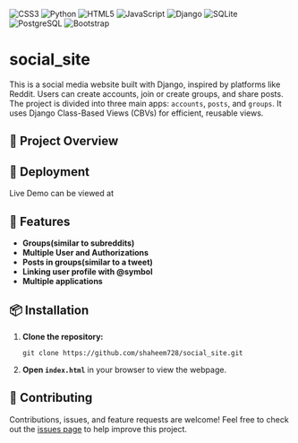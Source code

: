 ![CSS3](https://img.shields.io/badge/css3-%231572B6.svg?style=for-the-badge&logo=css3&logoColor=white) ![Python](https://img.shields.io/badge/python-3670A0?style=for-the-badge&logo=python&logoColor=ffdd54)  ![HTML5](https://img.shields.io/badge/html5-%23E34F26.svg?style=for-the-badge&logo=html5&logoColor=white) ![JavaScript](https://img.shields.io/badge/javascript-%23323330.svg?style=for-the-badge&logo=javascript&logoColor=%23F7DF1E) ![Django](https://img.shields.io/badge/django-%23092E20.svg?style=for-the-badge&logo=django&logoColor=white)  ![SQLite](https://img.shields.io/badge/sqlite-%2307405e.svg?style=for-the-badge&logo=sqlite&logoColor=white) ![PostgreSQL](https://img.shields.io/badge/postgresql-%23336791.svg?style=for-the-badge&logo=postgresql&logoColor=white)
![Bootstrap](https://img.shields.io/badge/bootstrap-%23563d7c.svg?style=for-the-badge&logo=bootstrap&logoColor=white)
# social_site
This is a social media website built with Django, inspired by platforms like Reddit. Users can create accounts, join or create groups, and share posts. The project is divided into three main apps: `accounts`, `posts`, and `groups`. It uses Django Class-Based Views (CBVs) for efficient, reusable views.
 <h2>🔗 Project Overview</h2>
 
  <ul>
  
  </ul>

  <h2>📸 Deployment</h2>
  <p>Live Demo can be viewed at</p>

  <h2>🚀 Features</h2>
  <ul>
    <li><strong>Groups(similar to subreddits)</strong></li>
    <li><strong>Multiple User and Authorizations</strong></li>
    <li><strong>Posts in groups(similar to a tweet)</strong></li>
    <li><strong>Linking user profile with @symbol</strong></li>
    <li><strong>Multiple applications</strong></li>
  </ul>
  <h2>📦 Installation</h2>
  <ol>
    <li><strong>Clone the repository:</strong></li>
    <pre><code>git clone https://github.com/shaheem728/social_site.git</code></pre>
    <li><strong>Open <code>index.html</code></strong> in your browser to view the webpage.</li>
  </ol>

  <h2>📝 Contributing</h2>
  <p>Contributions, issues, and feature requests are welcome! Feel free to check out the <a href="https://github.com/shaheem728/social_site/issues">issues page</a> to help improve this project.</p>
